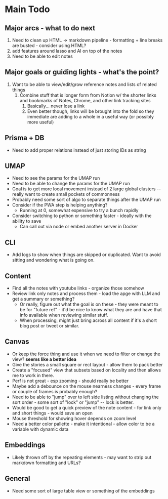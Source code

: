 # Main Todo

## Major arcs - what to do next

1. Need to clean up HTML -> markdown pipeline - formatting + line breaks are busted - consider using HTML?
2. add features around lasso and AI on top of the notes
3. Need to be able to edit notes

## Major goals or guiding lights - what's the point?

1. Want to be able to view/edit/grow reference notes and lists of related things
   1. Combine stuff that is longer form from Notion w/ the shorter links and bookmarks of Notes, Chrome, and other link tracking sites
      1. Basically... never lose a link
      2. Even better though, links will be brought into the fold so they immediate are adding to a whole in a useful way (or possibly more useful)

## Prisma + DB

- Need to add proper relations instead of just storing IDs as string

## UMAP

- Need to see the params for the UMAP run
- Need to be able to change the params for the UMAP run
- Goal is to get more local movement instead of 2 large global clusters -- really want to create small pockets of commonness
- Probably need some sort of algo to separate things after the UMAP run
- Consider if the PWA step is helping anything?
  - Running at 0, somewhat expensive to try a bunch rapidly
- Consider switching to python or something faster - ideally with the ability to save
  - Can call out via node or embed another server in Docker

## CLI

- Add logs to show when things are skipped or duplicated. Want to avoid sitting and wondering what is going on.

## Content

- Find all the notes with youtube links - organize those somehow
- Review link only notes and process them - load the apge with LLM and get a summary or something?
  - Or really, figure out what the goal is on these - they were meant to be for "future ref" - it'd be nice to know what they are and have that info available when reviewing similar stuff.
  - When processing, might just bring across all content if it's a short blog post or tweet or similar.

## Canvas

- Or keep the force thing and use it when we need to filter or change the view? **seems like a better idea**
- Give the stories a small square or rect layout - allow them to pack better
- Create a "focused" view that subsets based on locality and then allows me to work in there.
- Perf is not great - esp zooming - should really be better
- Maybe add a debounce on the mouse nearness changes - every frame or couple of frames is probably enough?
- Need to be able to "jump" over to left side listing without changing the sort order - some sort of "lock" or "jump" -- lock is better.
- Would be good to get a quick preview of the note content - for link only and short things - would save an open
- Mouse threshold for showing hover depends on zoom level
- Need a better color pallette - make it intentional - allow color to be a variable with dynamic data

## Embeddings

- Likely thrown off by the repeating elements - may want to strip out markdown formatting and URLs?

## General

- Need some sort of large table view or something of the embeddings
